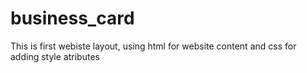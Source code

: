 # business_card
This is first webiste layout, using html for website content and css for adding style atributes
